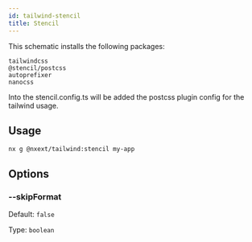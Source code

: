 ```yaml
---
id: tailwind-stencil
title: Stencil
---
```


This schematic installs the following packages:
```
tailwindcss
@stencil/postcss
autoprefixer
nanocss
```

Into the stencil.config.ts will be added the postcss plugin config for the tailwind usage.

## Usage

```
nx g @nxext/tailwind:stencil my-app
```

## Options

### --skipFormat

Default: `false`

Type: `boolean`
